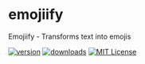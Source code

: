 # emojiify
Emojiify - Transforms text into emojis

[![version](https://img.shields.io/npm/v/emojiify.svg?style=flat-square)](http://npm.im/emojiify)
[![downloads](https://img.shields.io/npm/dm/emojiify.svg?style=flat-square)](http://npm-stat.com/charts.html?package=emojiify&from=2025-01-01)
[![MIT License](https://img.shields.io/npm/l/emojiify.svg?style=flat-square)](http://opensource.org/licenses/MIT)